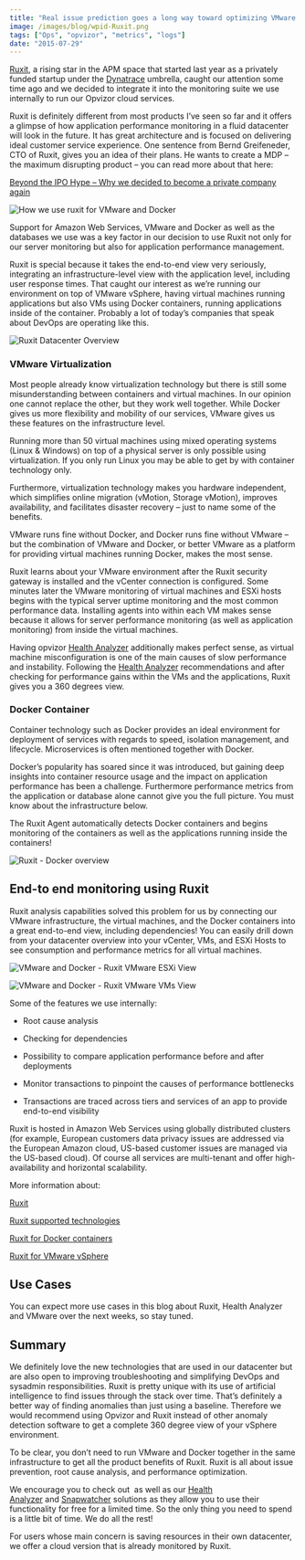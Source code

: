 ```yaml
---
title: "Real issue prediction goes a long way toward optimizing VMware and Docker"
image: /images/blog/wpid-Ruxit.png
tags: ["Ops", "opvizor", "metrics", "logs"]
date: "2015-07-29"
---
```


[Ruxit](http://www.ruxit.com/), a rising star in the APM space that started last year as a privately funded startup under the [Dynatrace](http://www.dynatrace.com/) umbrella, caught our attention some time ago and we decided to integrate it into the monitoring suite we use internally to run our Opvizor cloud services. 

Ruxit is definitely different from most products I’ve seen so far and it offers a glimpse of how application performance monitoring in a fluid datacenter will look in the future. It has great architecture and is focused on delivering ideal customer service experience. One sentence from Bernd Greifeneder, CTO of Ruxit, gives you an idea of their plans. He wants to create a MDP – the maximum disrupting product – you can read more about that here:

[Beyond the IPO Hype – Why we decided to become a private company again](https://blog.ruxit.com/beyond-ipo-hype-decided-become-private-company/ "Beyond the IPO Hype – Why we decided to become a private company again")

![How we use ruxit for VMware and Docker](/images/blog/wpid-Ruxit.png)

Support for Amazon Web Services, VMware and Docker as well as the databases we use was a key factor in our decision to use Ruxit not only for our server monitoring but also for application performance management.

Ruxit is special because it takes the end-to-end view very seriously, integrating an infrastructure-level view with the application level, including user response times. That caught our interest as we’re running our environment on top of VMware vSphere, having virtual machines running applications but also VMs using Docker containers, running applications inside of the container. Probably a lot of today’s companies that speak about DevOps are operating like this.

![Ruxit Datacenter Overview](/images/blog/wpid-ruxit_overall.png)

### VMware Virtualization

Most people already know virtualization technology but there is still some misunderstanding between containers and virtual machines. In our opinion one cannot replace the other, but they work well together. While Docker gives us more flexibility and mobility of our services, VMware gives us these features on the infrastructure level.

Running more than 50 virtual machines using mixed operating systems (Linux & Windows) on top of a physical server is only possible using virtualization. If you only run Linux you may be able to get by with container technology only.

Furthermore, virtualization technology makes you hardware independent, which simplifies online migration (vMotion, Storage vMotion), improves availability, and facilitates disaster recovery – just to name some of the benefits.

VMware runs fine without Docker, and Docker runs fine without VMware – but the combination of VMware and Docker, or better VMware as a platform for providing virtual machines running Docker, makes the most sense.

Ruxit learns about your VMware environment after the Ruxit security gateway is installed and the vCenter connection is configured. Some minutes later the VMware monitoring of virtual machines and ESXi hosts begins with the typical server uptime monitoring and the most common performance data. Installing agents into within each VM makes sense because it allows for server performance monitoring (as well as application monitoring) from inside the virtual machines.

Having opvizor [Health Analyzer](http://try.opvizor.com/health-analyzer "Health Analyzer") additionally makes perfect sense, as virtual machine misconfiguration is one of the main causes of slow performance and instability. Following the [Health Analyzer](http://try.opvizor.com/health-analyzer "Health Analyzer") recommendations and after checking for performance gains within the VMs and the applications, Ruxit gives you a 360 degrees view.

### Docker Container

Container technology such as Docker provides an ideal environment for deployment of services with regards to speed, isolation management, and lifecycle. Microservices is often mentioned together with Docker.

Docker’s popularity has soared since it was introduced, but gaining deep insights into container resource usage and the impact on application performance has been a challenge. Furthermore performance metrics from the application or database alone cannot give you the full picture. You must know about the infrastructure below.

The Ruxit Agent automatically detects Docker containers and begins monitoring of the containers as well as the applications running inside the containers!

![Ruxit - Docker overview](/images/blog/wpid-ruxit_docker.png)

## End-to end monitoring using Ruxit

Ruxit analysis capabilities solved this problem for us by connecting our VMware infrastructure, the virtual machines, and the Docker containers into a great end-to-end view, including dependencies! You can easily drill down from your datacenter overview into your vCenter, VMs, and ESXi Hosts to see consumption and performance metrics for all virtual machines.

![VMware and Docker - Ruxit VMware ESXi View](/images/blog/wpid-ruxit_host.png)

![VMware and Docker - Ruxit VMware VMs View](/images/blog/wpid-ruxit_vms.png)

Some of the features we use internally:

- Root cause analysis

- Checking for dependencies

- Possibility to compare application performance before and after deployments

- Monitor transactions to pinpoint the causes of performance bottlenecks

- Transactions are traced across tiers and services of an app to provide end-to-end visibility


Ruxit is hosted in Amazon Web Services using globally distributed clusters (for example, European customers data privacy issues are addressed via the European Amazon cloud, US-based customer issues are managed via the US-based cloud). Of course all services are multi-tenant and offer high-availability and horizontal scalability.

More information about:

[Ruxit](https://ruxit.com/product-tour/)

[Ruxit supported technologies](https://ruxit.com/supported-technologies/#supportedtechnologies)

[Ruxit for Docker containers](https://ruxit.com/docker-monitoring/)

[Ruxit for VMware vSphere](https://ruxit.com/vmware-monitoring/ "Ruxit for VMware vSphere")

## Use Cases

You can expect more use cases in this blog about Ruxit, Health Analyzer and VMware over the next weeks, so stay tuned.

## Summary

We definitely love the new technologies that are used in our datacenter but are also open to improving troubleshooting and simplifying DevOps and sysadmin responsibilities. Ruxit is pretty unique with its use of artificial intelligence to find issues through the stack over time. That’s definitely a better way of finding anomalies than just using a baseline. Therefore we would recommend using Opvizor and Ruxit instead of other anomaly detection software to get a complete 360 degree view of your vSphere environment.

To be clear, you don’t need to run VMware and Docker together in the same infrastructure to get all the product benefits of Ruxit. Ruxit is all about issue prevention, root cause analysis, and performance optimization.

We encourage you to check out  as well as our [Health Analyzer](https://www.opvizor.com/register) and [Snapwatcher](http://www.snapwatcher.com/) solutions as they allow you to use their functionality for free for a limited time. So the only thing you need to spend is a little bit of time. We do all the rest!

For users whose main concern is saving resources in their own datacenter, we offer a cloud version that is already monitored by Ruxit.

